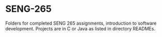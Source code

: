 # SENG-265
Folders for completed SENG 265 assignments, introduction to software development.
Projects are in C or Java as listed in directory READMEs.
